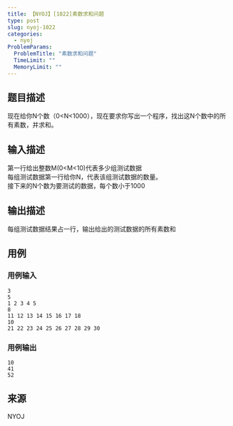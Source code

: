 ```yaml
---
title: 【NYOJ】[1022]素数求和问题
type: post
slug: nyoj-1022
categories:
  - nyoj
ProblemParams:
  ProblemTitle: "素数求和问题"
  TimeLimit: ""
  MemoryLimit: ""
---
```


## 题目描述

现在给你N个数（0<N<1000），现在要求你写出一个程序，找出这N个数中的所有素数，并求和。

## 输入描述

第一行给出整数M(0<M<10)代表多少组测试数据  
每组测试数据第一行给你N，代表该组测试数据的数量。  
接下来的N个数为要测试的数据，每个数小于1000

## 输出描述

每组测试数据结果占一行，输出给出的测试数据的所有素数和

## 用例

### 用例输入

```
3
5
1 2 3 4 5
8
11 12 13 14 15 16 17 18
10
21 22 23 24 25 26 27 28 29 30

```  

### 用例输出

```
10
41
52

```

## 来源

NYOJ
